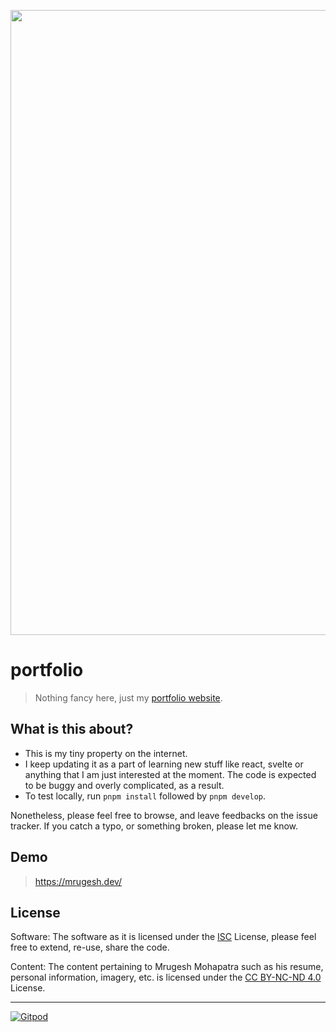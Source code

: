 <p align="center">
  <img src="https://user-images.githubusercontent.com/1884376/236912632-c7491fc9-dff2-4248-9000-855fbb2256b2.png" width="1000" />
</p>

# portfolio

> Nothing fancy here, just my [portfolio website][personal-website].

## What is this about?

- This is my tiny property on the internet.
- I keep updating it as a part of learning new stuff like react, svelte or
  anything that I am just interested at the moment. The code is expected to be
  buggy and overly complicated, as a result.
- To test locally, run `pnpm install` followed by `pnpm develop`.

Nonetheless, please feel free to browse, and leave feedbacks on the issue
tracker. If you catch a typo, or something broken, please let me know.

## Demo

> <https://mrugesh.dev/>

## License

Software: The software as it is licensed under the [ISC](LICENSE) License,
please feel free to extend, re-use, share the code.

Content: The content pertaining to Mrugesh Mohapatra such as his resume,
personal information, imagery, etc. is licensed under the [CC BY-NC-ND
4.0][by-nc-nd-4] License.

---

[![Gitpod][gitpod-img]][gitpod]

[gitpod-img]: https://img.shields.io/badge/Gitpod-Ready--to--Code-blue?logo=gitpod
[gitpod]: https://gitpod.io/#https://github.com/raisedadead/portfolio
[personal-website]: https://mrugesh.dev
[by-nc-nd-4]: https://creativecommons.org/licenses/by-nc-nd/4.0/
